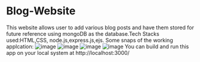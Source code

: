 # Blog-Website
This website allows user to add various blog posts and have them stored for future reference using mongoDB as the database.Tech Stacks used:HTML,CSS, node.js,express.js,ejs.
Some snaps of the working applcation:
![image](https://user-images.githubusercontent.com/86802843/189474226-06e9b787-3ced-41bc-8419-3f707ab125a1.png)
![image](https://user-images.githubusercontent.com/86802843/189474244-ec91d33f-1b40-4c35-bc77-be79e6209fb8.png)
![image](https://user-images.githubusercontent.com/86802843/189474257-60579dc3-43e5-4fca-a535-4a4f22e91f4d.png)
![image](https://user-images.githubusercontent.com/86802843/189474261-9175b5fe-cf96-4203-823f-31a44b8058a2.png)
You can build and run this app on your local system at http://localhost:3000/
